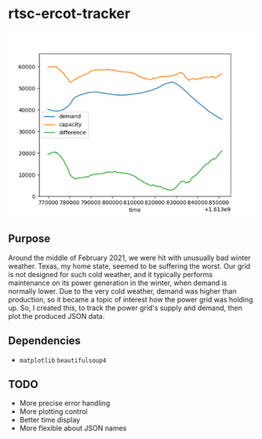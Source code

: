 # rtsc-ercot-tracker
![example graph](./examples/1613851513.png)

## Purpose
Around the middle of February 2021, we were hit with unusually bad winter weather.
Texas, my home state, seemed to be suffering the worst.
Our grid is not designed for such cold weather, and it typically performs maintenance on its power generation in the winter, when demand is normally lower.
Due to the very cold weather, demand was higher than production, so it became a topic of interest how the power grid was holding up.
So, I created this, to track the power grid's supply and demand, then plot the produced JSON data.

## Dependencies
* `matplotlib` `beautifulsoup4`

## TODO
 * More precise error handling
 * More plotting control
 * Better time display
 * More flexible about JSON names
